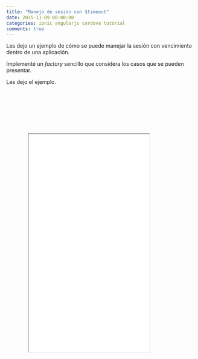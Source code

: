 ```yaml
---
title: "Manejo de sesión con $timeout"
date: 2015-11-09 08:00:00
categories: ionic angularjs cordova tutorial
comments: true
---
```


Les dejo un ejemplo de cómo se puede manejar la sesión con vencimiento dentro de una aplicación.

Implementé un *factory* sencillo que considera los casos que se pueden presentar.

Les dejo el ejemplo.

<style>
.phone {
  position: relative;
  z-index: 1;
  width: 380px;
  height: 810px;
  background: url("/assets/img/phone.png") no-repeat right top;
  margin-left: 20px;
}
.embed_iframe {
  position: absolute;
  width: 320px !important;
  height: 578px;
  top: 114px;
  left: 37px;
}
</style>
<div>
  <div class="phone">
  <iframe height='578' scrolling='no' src='//codepen.io/aaramirez/embed/mezYPW/?height=578&theme-id=0&default-tab=result' frameborder='1px' allowtransparency='true' allowfullscreen='true'  style="width: 100%; overflow: hidden;" class="embed_iframe">See the Pen <a href='http://codepen.io/aaramirez/pen/mezYPW/'>Manejo de sesión</a> by Alexander A. Ramírez M. (<a href='http://codepen.io/aaramirez'>@aaramirez</a>) on <a href='http://codepen.io'>CodePen</a>.
</iframe>
  </div>
</div>
<script async src="//assets.codepen.io/assets/embed/ei.js"></script>